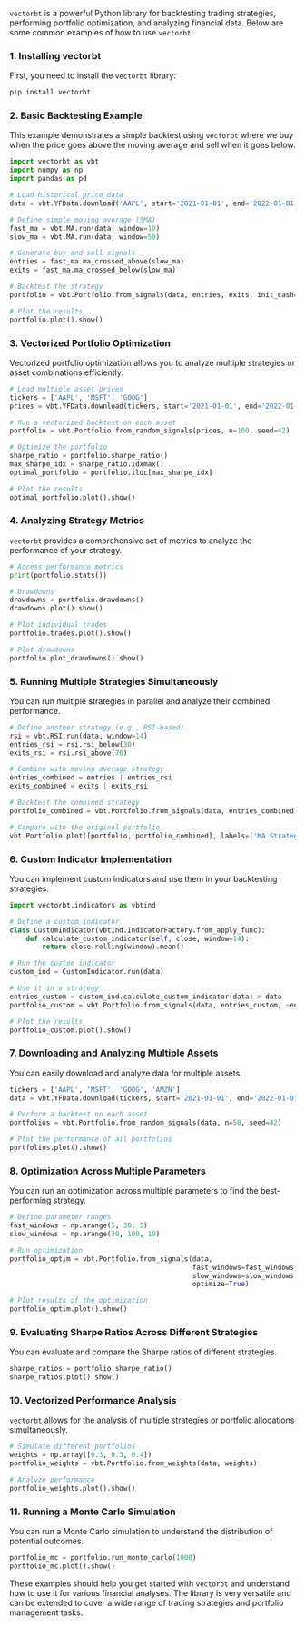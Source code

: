 `vectorbt` is a powerful Python library for backtesting trading strategies, performing portfolio optimization, and analyzing financial data. Below are some common examples of how to use `vectorbt`:

### 1. **Installing vectorbt**
First, you need to install the `vectorbt` library:
```bash
pip install vectorbt
```

### 2. **Basic Backtesting Example**

This example demonstrates a simple backtest using `vectorbt` where we buy when the price goes above the moving average and sell when it goes below.

```python
import vectorbt as vbt
import numpy as np
import pandas as pd

# Load historical price data
data = vbt.YFData.download('AAPL', start='2021-01-01', end='2022-01-01').get('Close')

# Define simple moving average (SMA)
fast_ma = vbt.MA.run(data, window=10)
slow_ma = vbt.MA.run(data, window=50)

# Generate buy and sell signals
entries = fast_ma.ma_crossed_above(slow_ma)
exits = fast_ma.ma_crossed_below(slow_ma)

# Backtest the strategy
portfolio = vbt.Portfolio.from_signals(data, entries, exits, init_cash=10000)

# Plot the results
portfolio.plot().show()
```

### 3. **Vectorized Portfolio Optimization**

Vectorized portfolio optimization allows you to analyze multiple strategies or asset combinations efficiently.

```python
# Load multiple asset prices
tickers = ['AAPL', 'MSFT', 'GOOG']
prices = vbt.YFData.download(tickers, start='2021-01-01', end='2022-01-01').get('Close')

# Run a vectorized backtest on each asset
portfolio = vbt.Portfolio.from_random_signals(prices, n=100, seed=42)

# Optimize the portfolio
sharpe_ratio = portfolio.sharpe_ratio()
max_sharpe_idx = sharpe_ratio.idxmax()
optimal_portfolio = portfolio.iloc[max_sharpe_idx]

# Plot the results
optimal_portfolio.plot().show()
```

### 4. **Analyzing Strategy Metrics**

`vectorbt` provides a comprehensive set of metrics to analyze the performance of your strategy.

```python
# Access performance metrics
print(portfolio.stats())

# Drawdowns
drawdowns = portfolio.drawdowns()
drawdowns.plot().show()

# Plot individual trades
portfolio.trades.plot().show()

# Plot drawdowns
portfolio.plot_drawdowns().show()
```

### 5. **Running Multiple Strategies Simultaneously**

You can run multiple strategies in parallel and analyze their combined performance.

```python
# Define another strategy (e.g., RSI-based)
rsi = vbt.RSI.run(data, window=14)
entries_rsi = rsi.rsi_below(30)
exits_rsi = rsi.rsi_above(70)

# Combine with moving average strategy
entries_combined = entries | entries_rsi
exits_combined = exits | exits_rsi

# Backtest the combined strategy
portfolio_combined = vbt.Portfolio.from_signals(data, entries_combined, exits_combined, init_cash=10000)

# Compare with the original portfolio
vbt.Portfolio.plot([portfolio, portfolio_combined], labels=['MA Strategy', 'Combined Strategy']).show()
```

### 6. **Custom Indicator Implementation**

You can implement custom indicators and use them in your backtesting strategies.

```python
import vectorbt.indicators as vbtind

# Define a custom indicator
class CustomIndicator(vbtind.IndicatorFactory.from_apply_func):
    def calculate_custom_indicator(self, close, window=14):
        return close.rolling(window).mean()

# Run the custom indicator
custom_ind = CustomIndicator.run(data)

# Use it in a strategy
entries_custom = custom_ind.calculate_custom_indicator(data) > data
portfolio_custom = vbt.Portfolio.from_signals(data, entries_custom, ~entries_custom, init_cash=10000)

# Plot the results
portfolio_custom.plot().show()
```

### 7. **Downloading and Analyzing Multiple Assets**

You can easily download and analyze data for multiple assets.

```python
tickers = ['AAPL', 'MSFT', 'GOOG', 'AMZN']
data = vbt.YFData.download(tickers, start='2021-01-01', end='2022-01-01').get('Close')

# Perform a backtest on each asset
portfolios = vbt.Portfolio.from_random_signals(data, n=50, seed=42)

# Plot the performance of all portfolios
portfolios.plot().show()
```

### 8. **Optimization Across Multiple Parameters**

You can run an optimization across multiple parameters to find the best-performing strategy.

```python
# Define parameter ranges
fast_windows = np.arange(5, 30, 5)
slow_windows = np.arange(30, 100, 10)

# Run optimization
portfolio_optim = vbt.Portfolio.from_signals(data, 
                                             fast_windows=fast_windows, 
                                             slow_windows=slow_windows,
                                             optimize=True)

# Plot results of the optimization
portfolio_optim.plot().show()
```

### 9. **Evaluating Sharpe Ratios Across Different Strategies**

You can evaluate and compare the Sharpe ratios of different strategies.

```python
sharpe_ratios = portfolio.sharpe_ratio()
sharpe_ratios.plot().show()
```

### 10. **Vectorized Performance Analysis**

`vectorbt` allows for the analysis of multiple strategies or portfolio allocations simultaneously.

```python
# Simulate different portfolios
weights = np.array([0.3, 0.3, 0.4])
portfolio_weights = vbt.Portfolio.from_weights(data, weights)

# Analyze performance
portfolio_weights.plot().show()
```

### 11. **Running a Monte Carlo Simulation**

You can run a Monte Carlo simulation to understand the distribution of potential outcomes.

```python
portfolio_mc = portfolio.run_monte_carlo(1000)
portfolio_mc.plot().show()
```

These examples should help you get started with `vectorbt` and understand how to use it for various financial analyses. The library is very versatile and can be extended to cover a wide range of trading strategies and portfolio management tasks.